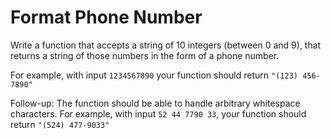 # Format Phone Number

Write a function that accepts a string of 10 integers (between 0 and 9), that returns a string of those numbers in the form of a phone number.

For example, with input `1234567890` your function should return `"(123) 456-7890"`

Follow-up: The function should be able to handle arbitrary whitespace characters. For example, with input `52 44 7790 33`, your function should return `"(524) 477-9033"`
